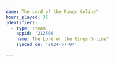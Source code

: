 ```yaml
---
name: The Lord of the Rings Online™
hours_played: 35
identifiers:
  - type: steam
    appid: '212500'
    name: The Lord of the Rings Online™
    synced_on: '2024-07-04'

---
```

